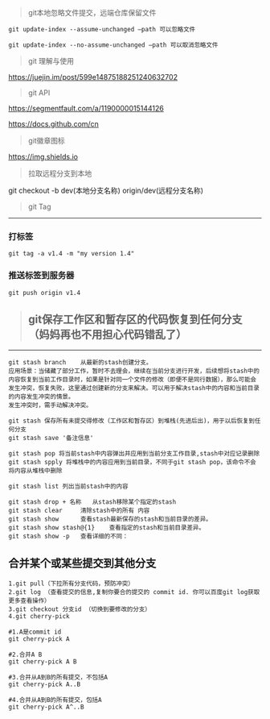 > git本地忽略文件提交，远端仓库保留文件

```
git update-index --assume-unchanged –path 可以忽略文件

git update-index --no-assume-unchanged –path 可以取消忽略文件

```

> git 理解与使用

https://juejin.im/post/599e14875188251240632702

> git API

https://segmentfault.com/a/1190000015144126

https://docs.github.com/cn

> git徽章图标

https://img.shields.io

> 拉取远程分支到本地

git checkout -b dev(本地分支名称) origin/dev(远程分支名称)

> git Tag
***
### 打标签
```
git tag -a v1.4 -m "my version 1.4"
```

### 推送标签到服务器
```
git push origin v1.4
```

> ## git保存工作区和暂存区的代码恢复到任何分支（妈妈再也不用担心代码错乱了）
***
```
git stash branch    从最新的stash创建分支。
应用场景：当储藏了部分工作，暂时不去理会，继续在当前分支进行开发，后续想将stash中的内容恢复到当前工作目录时，如果是针对同一个文件的修改（即便不是同行数据），那么可能会发生冲突，恢复失败，这里通过创建新的分支来解决。可以用于解决stash中的内容和当前目录的内容发生冲突的情景。
发生冲突时，需手动解决冲突。
```

```
git stash 保存所有未提交得修改（工作区和暂存区）到堆栈(先进后出)，用于以后恢复到任何分支
git stash save '备注信息'
```

```
git stash pop 将当前stash中内容弹出并应用到当前分支工作目录,stash中对应记录删除
git stash spply 将堆栈中的内容应用到当前目录，不同于git stash pop，该命令不会将内容从堆栈中删除
```

```
git stash list 列出当前stash中的内容
```

```
git stash drop + 名称   从stash移除某个指定的stash
git stash clear     清除stash中的所有 内容
git stash show      查看stash最新保存的stash和当前目录的差异。
git stash show stash@{1}    查看指定的stash和当前目录差异。
git stash show -p   查看详细的不同：

```

## 合并某个或某些提交到其他分支
```
1.git pull（下拉所有分支代码，预防冲突）
2.git log （查看提交的信息,复制你要合的提交的 commit id. 你可以百度git log获取更多查看操作）
3.git checkout 分支id （切换到要修改的分支）
4.git cherry-pick

#1.A是commit id
git cherry-pick A 

#2.合并A B
git cherry-pick A B 

#3.合并从A到B的所有提交，不包括A
git cherry-pick A..B 

#4.合并从A到B的所有提交，包括A
git cherry-pick A^..B
```